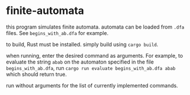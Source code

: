 # finite-automata

this program simulates finite automata.
automata can be loaded from `.dfa` files. See `begins_with_ab.dfa` for example.

to build, Rust must be installed.
simply build using `cargo build`.

when running, enter the desired command as arguments.
For example, to evaluate the string `abab` on the automaton specified in the file `begins_with_ab.dfa`, run
`cargo run evaluate begins_with_ab.dfa abab` which should return true.

run without arguments for the list of currently implemented commands.
